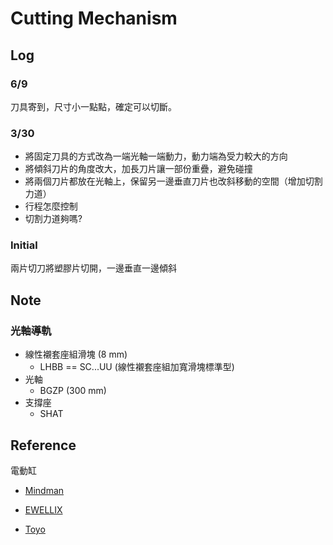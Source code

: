 # Cutting Mechanism

## Log

### 6/9
刀具寄到，尺寸小一點點，確定可以切斷。

### 3/30

* 將固定刀具的方式改為一端光軸一端動力，動力端為受力較大的方向
* 將傾斜刀片的角度改大，加長刀片讓一部份重疊，避免碰撞
* 將兩個刀片都放在光軸上，保留另一邊垂直刀片也改斜移動的空間（增加切割力道）
* 行程怎麼控制
* 切割力道夠嗎?

### Initial

兩片切刀將塑膠片切開，一邊垂直一邊傾斜

## Note
### 光軸導軌
* 線性襯套座組滑塊 (8 mm)
  * LHBB == SC...UU (線性襯套座組加寬滑塊標準型)
* 光軸
  * BGZP (300 mm)
* 支撐座
  * SHAT

## Reference

電動缸

* [Mindman](https://www.mindman.com.tw/webls-zh-tw/ElectricActuators.html)

* [EWELLIX](https://www.ewellix.com/en/products/linear-actuators)

* [Toyo](https://www.toyorobot.com/Product/List#CGTH)
